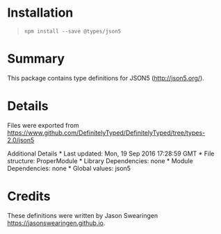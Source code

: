 Installation
============

> `npm install --save @types/json5`

Summary
=======

This package contains type definitions for JSON5 (http://json5.org/).

Details
=======

Files were exported from https://www.github.com/DefinitelyTyped/DefinitelyTyped/tree/types-2.0/json5

Additional Details \* Last updated: Mon, 19 Sep 2016 17:28:59 GMT \* File structure: ProperModule \* Library Dependencies: none \* Module Dependencies: none \* Global values: json5

Credits
=======

These definitions were written by Jason Swearingen <a href="https://jasonswearingen.github.io" class="uri">https://jasonswearingen.github.io</a>.

